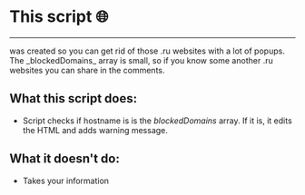 # This script :globe_with_meridians:
<hr>
was created so you can get rid of those .ru websites with a lot of popups.
The _blockedDomains_ array is small, so if you know some another .ru websites you can share in the comments.

## What this script does:
- Script checks if hostname is is the _blockedDomains_ array. If it is, it edits the HTML and adds warning message.


## What it doesn't do:
- Takes your information
